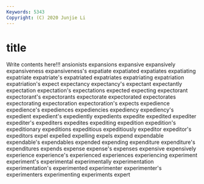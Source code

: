 ```yaml
---
Keywords: 5343
Copyright: (C) 2020 Junjie Li
---
```


# title

Write contents here!!!
ansionists 
expansions 
expansive 
expansively 
expansiveness 
expansiveness's 
expatiate 
expatiated
expatiates 
expatiating 
expatriate 
expatriate's 
expatriated 
expatriates 
expatriating 
expatriation 
expatriation's 
expect
expectancy 
expectancy's 
expectant 
expectantly 
expectation 
expectation's 
expectations 
expected 
expecting 
expectorant
expectorant's 
expectorants 
expectorate 
expectorated 
expectorates 
expectorating 
expectoration 
expectoration's 
expects 
expedience
expedience's 
expediences 
expediencies 
expediency 
expediency's 
expedient 
expedient's 
expediently 
expedients 
expedite
expedited 
expediter 
expediter's 
expediters 
expedites 
expediting 
expedition 
expedition's 
expeditionary 
expeditions
expeditious 
expeditiously 
expeditor 
expeditor's 
expeditors 
expel 
expelled 
expelling 
expels 
expend
expendable 
expendable's 
expendables 
expended 
expending 
expenditure 
expenditure's 
expenditures 
expends 
expense
expense's 
expenses 
expensive 
expensively 
experience 
experience's 
experienced 
experiences 
experiencing 
experiment
experiment's 
experimental 
experimentally 
experimentation 
experimentation's 
experimented 
experimenter 
experimenter's 
experimenters 
experimenting
experiments 
expert 
